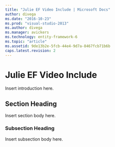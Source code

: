 ```yaml
---
title: "Julie EF Video Include | Microsoft Docs"
author: divega
ms.date: "2016-10-23"
ms.prod: "visual-studio-2013"
ms.author: divega
ms.manager: avickers
ms.technology: entity-framework-6
ms.topic: "article"
ms.assetid: 9de13b2e-5fcb-44e4-9d7a-8467fcb71b6b
caps.latest.revision: 2
---
```

# Julie EF Video Include
Insert introduction here.  
  
## Section Heading  
 Insert section body here.  
  
### Subsection Heading  
 Insert subsection body here.
